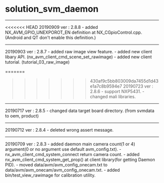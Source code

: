 # solution_svm_daemon

---------------------------------------------------------------------------------------------------------------
<<<<<<< HEAD
20190909
	ver : 2.8.8
	- added NX_AVM_GPIO_UNEXPOROT_EN definition at NX_CGpioControl.cpp.
	  (Android and QT don't enable this definition.)
	
---------------------------------------------------------------------------------------------------------------
20190903
	ver : 2.8.7
	- added raw image view feature.
	- added new client libary API. (nx_avm_client_cmd_scene_set_rawimage)
	- added new client tutorial. (tutorial_03_raw_image)
	
=======
>>>>>>> 430af9c5bb803009da7455d1d43e1a7c8b9594e7
20190723
	ver : 2.8.6
	- support NXP5431.
	- changed mali libraries.
	
---------------------------------------------------------------------------------------------------------------
20190717
	ver : 2.8.5
	- changed data target board directory. (from svmdata to oem, product)
	
---------------------------------------------------------------------------------------------------------------
20190712
	ver : 2.8.4
	- deleted wrong assert message.
	
--------------------------------------------------------------------------------------------------------------- 
20190709 ver : 2.8.3
	- added daemon main camera count(1 or 4) argument(0 or no argument use default avm_config.txt).
	- nx_avm_client_cmd_system_connect return camera count.
	- added nx_avm_client_cmd_system_get_prop() at client library(for getting Daemon PID).
	- moved data/avm/avm_config_onecam.txt to data/avm/avm_onecam/avm_config_onecam.txt.
	- added bin/test_view_rawimage for calibration utility. 